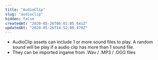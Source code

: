 ```yaml
---
title: "AudioClip"
slug: "audioclip"
hidden: false
createdAt: "2020-05-26T06:01:05.641Z"
updatedAt: "2020-05-26T14:52:00.470Z"
---
```

* AudioClip assets can include 1 or more sound files to play. A random sound will be play if a audio clip has more than 1 sound file.
* They can be imported ingame from .Wav / .MP3 / .OGG files